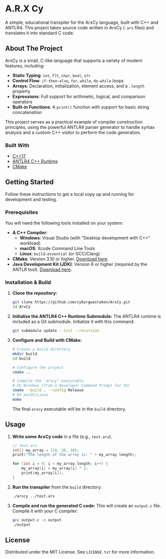 # A.R.X Cy

A simple, educational transpiler for the ArxCy language, built with C++ and ANTLR4. This project takes source code written in ArxCy (`.arx` files) and translates it into standard C code.

## About The Project

ArxCy is a small, C-like language that supports a variety of modern features, including:
* **Static Typing**: `int`, `flt`, `char`, `bool`, `str`
* **Control Flow**: `if-then-else`, `for`, `while`, `do-while` loops
* **Arrays**: Declaration, initialization, element access, and a `.length` property
* **Expressions**: Full support for arithmetic, logical, and comparison operators
* **Built-in Functions**: A `print()` function with support for basic string concatenation

This project serves as a practical example of compiler construction principles, using the powerful ANTLR4 parser generator to handle syntax analysis and a custom C++ visitor to perform the code generation.

### Built With
* [C++17](https://isocpp.org/)
* [ANTLR4 C++ Runtime](https://github.com/antlr/antlr4/tree/master/runtime/Cpp)
* [CMake](https://cmake.org/)

## Getting Started

Follow these instructions to get a local copy up and running for development and testing.

### Prerequisites

You will need the following tools installed on your system:
* **A C++ Compiler**:
    * **Windows**: Visual Studio (with "Desktop development with C++" workload)
    * **macOS**: Xcode Command Line Tools
    * **Linux**: `build-essential` (or GCC/Clang)
* **CMake**: Version 3.10 or higher. [Download here](https://cmake.org/download/).
* **Java Development Kit (JDK)**: Version 8 or higher (required by the ANTLR tool). [Download here](https://adoptium.net/).

### Installation & Build

1.  **Clone the repository:**
    ```sh
    git clone https://github.com/cyborgwastaken/ArxCy.git
    cd ArxCy
    ```

2.  **Initialize the ANTLR4 C++ Runtime Submodule:**
    The ANTLR4 runtime is included as a Git submodule. Initialize it with this command:
    ```sh
    git submodule update --init --recursive
    ```

3.  **Configure and Build with CMake:**
    ```sh
    # Create a build directory
    mkdir build
    cd build

    # Configure the project
    cmake ..

    # Compile the 'arxcy' executable
    # On Windows (from a Developer Command Prompt for VS)
    cmake --build . --config Release
    # On macOS/Linux
    make
    ```
    The final `arxcy` executable will be in the `build` directory.

## Usage

1.  **Write some ArxCy code** in a file (e.g., `test.arx`).
    ```cpp
    // test.arx
    int[] my_array = {10, 20, 30};
    print("The length of the array is: " + my_array.length);

    for (int i = 0; i < my_array.length; i++) {
        my_array[i] = my_array[i] * 2;
        print(my_array[i]);
    }
    ```

2.  **Run the transpiler** from the `build` directory:
    ```sh
    ./arxcy ../test.arx
    ```

3.  **Compile and run the generated C code:**
    This will create an `output.c` file. Compile it with your C compiler:
    ```sh
    gcc output.c -o output
    ./output
    ```

## License

Distributed under the MIT License. See `LICENSE.txt` for more information.